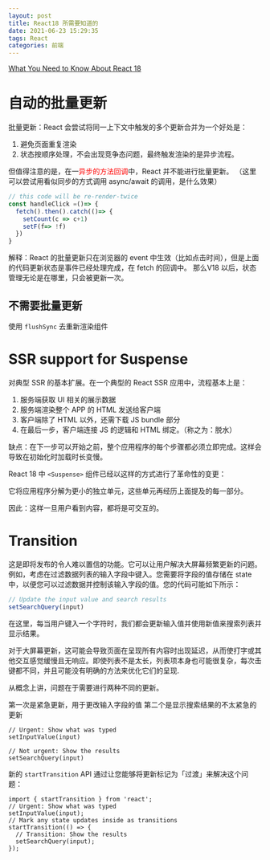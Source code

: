 ```yaml
---
layout: post
title: React18 所需要知道的
date: 2021-06-23 15:29:35
tags: React
categories: 前端
---
```

[What You Need to Know About React 18](https://javascript.plainenglish.io/what-you-need-to-know-about-react-18-54070f6bc4a1)

# 自动的批量更新
<!-- more -->
批量更新：React 会尝试将同一上下文中触发的多个更新合并为一个好处是：

1. 避免页面重复渲染
2. 状态按顺序处理，不会出现竞争态问题，最终触发渲染的是异步流程。

但值得注意的是，在一<font color="red">异步的方法回调</font>中，React 并不能进行批量更新。
（这里可以尝试用看似同步的方式调用 async/await 的调用，是什么效果）

```js
// this code will be re-render-twice
const handleClick =()=> {
  fetch().then().catch(()=> {
    setCount(c => c+1)
    setF(f=> !f)
  })
}
```

解释：React 的批量更新只在浏览器的 event 中生效（比如点击时间），但是上面的代码更新状态是事件已经处理完成，在 fetch 的回调中。
那么V18 以后，状态管理无论是在哪里，只会被更新一次。

## 不需要批量更新

使用 `flushSync` 去重新渲染组件

# SSR support for Suspense
对典型 SSR 的基本扩展。在一个典型的 React SSR 应用中，流程基本上是：

1. 服务端获取 UI 相关的展示数据
2. 服务端渲染整个 APP 的 HTML 发送给客户端
3. 客户端除了 HTML 以外，还需下载 JS bundle 部分
4. 在最后一步，客户端连接 JS 的逻辑和 HTML 绑定。（称之为：脱水）

缺点：在下一步可以开始之前，整个应用程序的每个步骤都必须立即完成。这样会导致在初始化时加载时长变慢。

React 18 中 	`<Suspense>` 组件已经以这样的方式进行了革命性的变更：

它将应用程序分解为更小的独立单元，这些单元再经历上面提及的每一部分。

因此：这样一旦用户看到内容，都将是可交互的。


# Transition

这是即将发布的令人难以置信的功能。它可以让用户解决大屏幕频繁更新的问题。
例如，考虑在过滤数据列表的输入字段中键入。您需要将字段的值存储在 state 中，以便您可以过滤数据并控制该输入字段的值。您的代码可能如下所示：

```js
// Update the input value and search results
setSearchQuery(input)
```

在这里，每当用户键入一个字符时，我们都会更新输入值并使用新值来搜索列表并显示结果。

对于大屏幕更新，这可能会导致页面在呈现所有内容时出现延迟，从而使打字或其他交互感觉缓慢且无响应。即使列表不是太长，列表项本身也可能很复杂，每次击键都不同，并且可能没有明确的方法来优化它们的呈现.

从概念上讲，问题在于需要进行两种不同的更新。

第一次是紧急更新，用于更改输入字段的值
第二个是显示搜索结果的不太紧急的更新

```
// Urgent: Show what was typed
setInputValue(input)

// Not urgent: Show the results
setSearchQuery(input)
```

新的 `startTransition` API 通过让您能够将更新标记为「过渡」来解决这个问题：

```
import { startTransition } from 'react';
// Urgent: Show what was typed
setInputValue(input);
// Mark any state updates inside as transitions
startTransition(() => {
  // Transition: Show the results
  setSearchQuery(input);
});
```